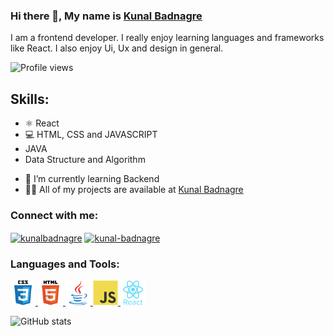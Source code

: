 ### Hi there 👋, My name is [Kunal Badnagre](https://kunalbadnagre-portfolio.netlify.app/) 

I am a frontend developer. I really enjoy learning languages and frameworks like React. I also enjoy Ui, Ux and design in general.

![Profile views](https://gpvc.arturio.dev/kunalbadnagre)  

## Skills:
* ⚛ React
* 💻 HTML, CSS and JAVASCRIPT
* JAVA
* Data Structure and Algorithm

- 🌱 I’m currently learning Backend
- 👨‍💻 All of my projects are available at [Kunal Badnagre](https://kunalbadnagre-portfolio.netlify.app/)


<h3 align="left">Connect with me:</h3>
<p align="left">
<a href="https://twitter.com/kunalbadnagre" target="blank"><img align="center" src="https://raw.githubusercontent.com/rahuldkjain/github-profile-readme-generator/master/src/images/icons/Social/twitter.svg" alt="kunalbadnagre" height="30" width="40" /></a>
<a href="https://linkedin.com/in/kunal-badnagre" target="blank"><img align="center" src="https://raw.githubusercontent.com/rahuldkjain/github-profile-readme-generator/master/src/images/icons/Social/linked-in-alt.svg" alt="kunal-badnagre" height="30" width="40" /></a>
</p>

<h3 align="left">Languages and Tools:</h3>
<p align="left"> <a href="https://www.w3schools.com/css/" target="_blank" rel="noreferrer"> <img src="https://raw.githubusercontent.com/devicons/devicon/master/icons/css3/css3-original-wordmark.svg" alt="css3" width="40" height="40"/> </a> <a href="https://www.w3.org/html/" target="_blank" rel="noreferrer"> <img src="https://raw.githubusercontent.com/devicons/devicon/master/icons/html5/html5-original-wordmark.svg" alt="html5" width="40" height="40"/> </a> <a href="https://www.java.com" target="_blank" rel="noreferrer"> <img src="https://raw.githubusercontent.com/devicons/devicon/master/icons/java/java-original.svg" alt="java" width="40" height="40"/> </a> <a href="https://developer.mozilla.org/en-US/docs/Web/JavaScript" target="_blank" rel="noreferrer"> <img src="https://raw.githubusercontent.com/devicons/devicon/master/icons/javascript/javascript-original.svg" alt="javascript" width="40" height="40"/> </a> <a href="https://reactjs.org/" target="_blank" rel="noreferrer"> <img src="https://raw.githubusercontent.com/devicons/devicon/master/icons/react/react-original-wordmark.svg" alt="react" width="40" height="40"/> </a> </p>

![GitHub stats](https://github-readme-stats.vercel.app/api?username=kunalbadnagre&show_icons=true)  
